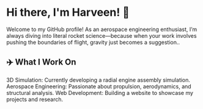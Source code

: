# Hi there, I'm Harveen! 🚀
Welcome to my GitHub profile! 
As an aerospace engineering enthusiast, I’m always diving into literal rocket science—because when your work involves pushing the boundaries of flight, gravity just becomes a suggestion..

## ✈️ What I Work On
3D Simulation: Currently developing a radial engine assembly simulation.
Aerospace Engineering: Passionate about propulsion, aerodynamics, and structural analysis.
Web Development: Building a website to showcase my projects and research.


<!--
**HarveenKaur01/HarveenKaur01** is a ✨ _special_ ✨ repository because its `README.md` (this file) appears on your GitHub profile.

Here are some ideas to get you started:

- 🔭 I’m currently working on ...
- 🌱 I’m currently learning ...
- 👯 I’m looking to collaborate on ...
- 🤔 I’m looking for help with ...
- 💬 Ask me about ...
- 📫 How to reach me: ...
- 😄 Pronouns: ...
- ⚡ Fun fact: ...
-->
